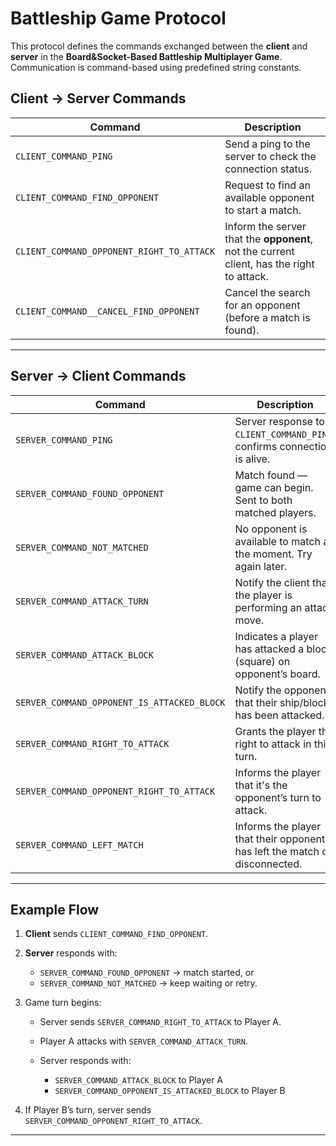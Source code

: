 # Battleship Game Protocol

This protocol defines the commands exchanged between the **client** and **server** in the **Board&Socket-Based Battleship Multiplayer Game**. Communication is command-based using predefined string constants.

## Client → Server Commands

| Command                                   | Description                                                                               |
| ----------------------------------------- | ----------------------------------------------------------------------------------------- |
| `CLIENT_COMMAND_PING`                     | Send a ping to the server to check the connection status.                                 |
| `CLIENT_COMMAND_FIND_OPPONENT`            | Request to find an available opponent to start a match.                                   |
| `CLIENT_COMMAND_OPPONENT_RIGHT_TO_ATTACK` | Inform the server that the **opponent**, not the current client, has the right to attack. |
| `CLIENT_COMMAND__CANCEL_FIND_OPPONENT`    | Cancel the search for an opponent (before a match is found).                              |

---

## Server → Client Commands

| Command                                     | Description                                                                |
| ------------------------------------------- | -------------------------------------------------------------------------- |
| `SERVER_COMMAND_PING`                       | Server response to `CLIENT_COMMAND_PING`, confirms connection is alive.    |
| `SERVER_COMMAND_FOUND_OPPONENT`             | Match found — game can begin. Sent to both matched players.                |
| `SERVER_COMMAND_NOT_MATCHED`                | No opponent is available to match at the moment. Try again later.          |
| `SERVER_COMMAND_ATTACK_TURN`                | Notify the client that the player is performing an attack move.            |
| `SERVER_COMMAND_ATTACK_BLOCK`               | Indicates a player has attacked a block (square) on opponent’s board.      |
| `SERVER_COMMAND_OPPONENT_IS_ATTACKED_BLOCK` | Notify the opponent that their ship/block has been attacked.               |
| `SERVER_COMMAND_RIGHT_TO_ATTACK`            | Grants the player the right to attack in this turn.                        |
| `SERVER_COMMAND_OPPONENT_RIGHT_TO_ATTACK`   | Informs the player that it's the opponent’s turn to attack.                |
| `SERVER_COMMAND_LEFT_MATCH`                 | Informs the player that their opponent has left the match or disconnected. |

---

## Example Flow

1. **Client** sends `CLIENT_COMMAND_FIND_OPPONENT`.
2. **Server** responds with:

   - `SERVER_COMMAND_FOUND_OPPONENT` → match started, or
   - `SERVER_COMMAND_NOT_MATCHED` → keep waiting or retry.

3. Game turn begins:

   - Server sends `SERVER_COMMAND_RIGHT_TO_ATTACK` to Player A.
   - Player A attacks with `SERVER_COMMAND_ATTACK_TURN`.
   - Server responds with:

     - `SERVER_COMMAND_ATTACK_BLOCK` to Player A
     - `SERVER_COMMAND_OPPONENT_IS_ATTACKED_BLOCK` to Player B

4. If Player B’s turn, server sends `SERVER_COMMAND_OPPONENT_RIGHT_TO_ATTACK`.

---
